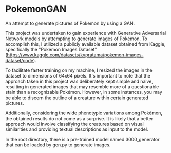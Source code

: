# PokemonGAN
An attempt to generate pictures of Pokemon by using a GAN. 

This project was undertaken to gain experience with Generative Adversarial Network models by attempting to generate images of Pokémon. To accomplish this, I utilized a publicly available dataset obtained from Kaggle, specifically the "Pokemon Images Dataset" (https://www.kaggle.com/datasets/kvpratama/pokemon-images-dataset/code).

To facilitate faster training on my machine, I resized the images in the dataset to dimensions of 64x64 pixels. It's important to note that the approach taken in this project was deliberately kept simple and naive, resulting in generated images that may resemble more of a questionable stain than a recognizable Pokémon. However, in some instances, you may be able to discern the outline of a creature within certain generated pictures.

Additionally, considering the wide phenotypic variations among Pokémon, the obtained results do not come as a surprise. It is likely that a better approach would involve classifying the creatures based on visual similarities and providing textual descriptions as input to the model.

In the root directory, there is a pre-trained model named 3000_generator that can be loaded by gen.py to generate images.
